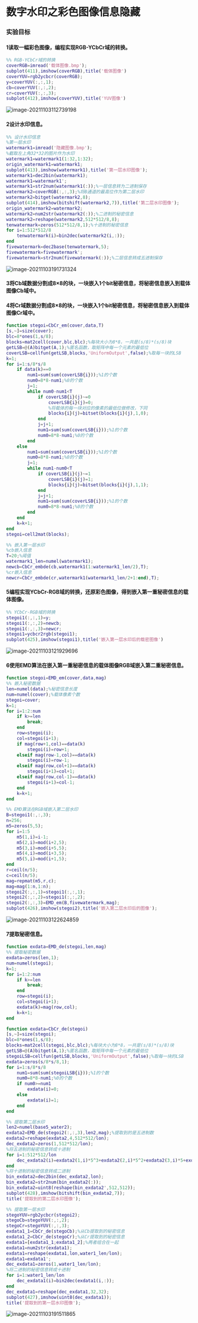 # 数字水印之彩色图像信息隐藏

### 实验目标

#### 1读取一幅彩色图像，编程实现RGB-YCbCr域的转换。

```matlab
%% RGB-YCbCr域的转换
coverRGB=imread('载体图像.bmp');
subplot(411),imshow(coverRGB),title('载体图像')
coverYUV=rgb2ycbcr(coverRGB);
y=coverYUV(:,:,1);
cb=coverYUV(:,:,2);
cr=coverYUV(:,:,3);
subplot(412),imshow(coverYUV),title('YUV图像')
```

![image-20211103112739198](E:\CPG_FILE\MATLAB\DigitalWatermarking\Ework\README.assets\image-20211103112739198.png)

#### 2设计水印信息。

```matlab
%% 设计水印信息
%第一层水印
watermark1=imread('隐藏图像.bmp');
%截取左上角32*32的图片作为水印
watermark1=watermark1(1:32,1:32);
origin_watermark1=watermark1;
subplot(413),imshow(watermark1),title('第一层水印图像');
watermark1=dec2bin(watermark1);
watermark1=watermark1';
watermark1=str2num(watermark1(:));%一层信息转为二进制保存
watermark2=coverRGB(:,:,3);%将B通道的最高位作为第二层水印
watermark2=bitget(watermark2,8);
subplot(414),imshow(bitshift(watermark2,7)),title('第二层水印图像');
origin_watermark2=watermark2;
watermark2=num2str(watermark2(:));%二进制的秘密信息
watermark2=reshape(watermark2,512*512/8,8);
tenwatermark=zeros(512*512/8,1);%十进制的秘密信息
for i=1:512*512/8
    tenwatermark(i)=bin2dec(watermark2(i,:));
end
fivewatermark=dec2base(tenwatermark,5);
fivewatermark=fivewatermark';
fivewatermark=str2num(fivewatermark(:));%二层信息转成五进制保存
```

![image-20211103191731324](E:\CPG_FILE\MATLAB\DigitalWatermarking\Ework\README.assets\image-20211103191731324.png)

#### 3将Cb域数据分割成8×8的块，一块嵌入1个bit秘密信息，将秘密信息嵌入到载体图像Cb域中。

#### 4将Cr域数据分割成8×8的块，一块嵌入1个bit秘密信息，将秘密信息嵌入到载体图像Cr域中。

```matlab
function stegoi=CbCr_em(cover,data,T)
[s,~]=size(cover);
blc=8*ones(1,s/8);
blocks=mat2cell(cover,blc,blc);%每块大小为8*8，一共是(s/8)*(s/8)块
getLSB=@(A)bitget(A,1);%匿名函数，取矩阵中每一个元素的最低位
coverLSB=cellfun(getLSB,blocks,'UniformOutput',false);%取每一块的LSB
k=1;
for i=1:s/8*s/8
    if data(k)==0
        num1=sum(sum(coverLSB{i}));%1的个数
        num0=8*8-num1;%0的个数
        j=1;
        while num0-num1<T
            if coverLSB{i}(j)~=0
                coverLSB{i}(j)=0;
                %将载体的每一块对应的像素的最低位做修改，下同
                blocks{i}(j)=bitset(blocks{i}(j),1,0);
            end
            j=j+1;
            num1=sum(sum(coverLSB{i}));%1的个数
            num0=8*8-num1;%0的个数
        end
    else
        num1=sum(sum(coverLSB{i}));%1的个数
        num0=8*8-num1;%0的个数
        j=1;
        while num1-num0<T
            if coverLSB{i}(j)~=1
                coverLSB{i}(j)=1;
                blocks{i}(j)=bitset(blocks{i}(j),1,1);
            end
            j=j+1;
            num1=sum(sum(coverLSB{i}));%1的个数
            num0=8*8-num1;%0的个数
        end
    end
    k=k+1;
end
stegoi=cell2mat(blocks);
```

```matlab
%% 嵌入第一层水印
%cb嵌入信息
T=20;%阈值
watermark1_len=numel(watermark1);
newcb=CbCr_embde(cb,watermark1(1:watermark1_len/2),T);
%cr嵌入信息
newcr=CbCr_embde(cr,watermark1(watermark1_len/2+1:end),T);
```

#### 5编程实现YCbCr-RGB域的转换，还原彩色图像，得到嵌入第一重秘密信息的载体图像。

```matlab
%% YCbCr-RGB域的转换
stegoi1(:,:,1)=y;
stegoi1(:,:,2)=newcb;
stegoi1(:,:,3)=newcr;
stegoi1=ycbcr2rgb(stegoi1);
subplot(425),imshow(stegoi1),title('嵌入第一层水印后的载密图像')
```

![image-20211103121929696](E:\CPG_FILE\MATLAB\DigitalWatermarking\Ework\README.assets\image-20211103121929696.png)

#### 6使用EMD算法在嵌入第一重秘密信息的载体图像RGB域嵌入第二重秘密信息。

```matlab
function stegoi=EMD_em(cover,data,mag)
%% 嵌入秘密数据
len=numel(data);%秘密信息长度
num=numel(cover);%载体像素个数
stegoi=cover;
k=1;
for i=1:2:num
    if k>=len
        break;
    end
    row=stegoi(i);
    col=stegoi(i+1);
    if mag(row+1,col)==data(k)
        stegoi(i)=row+1;
    elseif mag(row-1,col)==data(k)
        stegoi(i)=row-1;
    elseif mag(row,col+1)==data(k)
        stegoi(i+1)=col+1;
    elseif mag(row,col-1)==data(k)
        stegoi(i+1)=col-1;
    end
    k=k+1;
end
```

```matlab
%% EMD算法在RGB域嵌入第二层水印
B=stegoi1(:,:,3);
n=256;
m5=zeros(5,5);
for i=1:5
	m5(1,i)=i-1;
	m5(2,i)=mod(i+2,5);
	m5(3,i)=mod(i+5,5);
	m5(4,i)=mod(i+3,5);
	m5(5,i)=mod(i+1,5);
end
r=ceil(n/5);
c=ceil(n/5);
mag=repmat(m5,r,c);
mag=mag(1:n,1:n);
stegoi2(:,:,1)=stegoi1(:,:,1);
stegoi2(:,:,2)=stegoi1(:,:,2);
stegoi2(:,:,3)=EMD_em(B,fivewatermark,mag);
subplot(426),imshow(stegoi2),title('嵌入第二层水印后的图像');
```

![image-20211103122624859](E:\CPG_FILE\MATLAB\DigitalWatermarking\Ework\README.assets\image-20211103122624859.png)

#### 7提取秘密信息。

```matlab
function exdata=EMD_de(stegoi,len,mag)
%% 提取秘密数据
exdata=zeros(len,1);
num=numel(stegoi);
k=1;
for i=1:2:num
    if k>=len
        break;
    end
    row=stegoi(i);
    col=stegoi(i+1);
    exdata(k)=mag(row,col);
    k=k+1;
end
```

```matlab
function exdata=CbCr_de(stegoi)
[s,~]=size(stegoi);
blc=8*ones(1,s/8);
blocks=mat2cell(stegoi,blc,blc);%每块大小为8*8，一共是(s/8)*(s/8)块
getLSB=@(A)bitget(A,1);%匿名函数，取矩阵中每一个元素的最低位
stegoiLSB=cellfun(getLSB,blocks,'UniformOutput',false);%取每一块的LSB
exdata=zeros(s/8*s/8,1);
for i=1:s/8*s/8
    num1=sum(sum(stegoiLSB{i}));%1的个数
    num0=8*8-num1;%0的个数
    if num0>=num1
        exdata(i)=0;
    else
        exdata(i)=1;
    end
end
```

```matlab
%% 提取第二层水印
len2=numel(base5_water2);
exdata2=EMD_de(stegoi2(:,:,3),len2,mag);%提取到的是五进制数
exdata2=reshape(exdata2,4,512*512/lon);
dec_exdata2=zeros(1,512*512/lon);
%将五进制的秘密信息转成十进制
for i=1:512*512/lon
    dec_exdata2(i)=exdata2(1,i)*5^3+exdata2(2,i)*5^2+exdata2(3,i)*5+exdata2(4,i);
end
%将十进制的秘密信息转成二进制
bin_exdata2=dec2bin(dec_exdata2,lon);
bin_exdata2=str2num(bin_exdata2(:));
bin_exdata2=uint8(reshape(bin_exdata2',512,512));
subplot(428),imshow(bitshift(bin_exdata2,7));
title('提取到的第二层水印图像');

%% 提取第一层水印
stegoYUV=rgb2ycbcr(stegoi2);
stegoCb=stegoYUV(:,:,2);
stegoCr=stegoYUV(:,:,3);
exdata1_1=CbCr_de(stegoCb);%从Cb提取到的秘密信息
exdata1_2=CbCr_de(stegoCr);%从Cr提取到的秘密信息
exdata1=[exdata1_1;exdata1_2];%两者组合在一起
exdata1=num2str(exdata1);
exdata1=reshape(exdata1,lon,water1_len/lon);
exdata1=exdata1';
dec_exdata1=zeros(1,water1_len/lon);
%将二进制的秘密信息转成十进制
for i=1:water1_len/lon
    dec_exdata1(i)=bin2dec(exdata1(i,:));
end
dec_exdata1=reshape(dec_exdata1,32,32);
subplot(427),imshow(uint8(dec_exdata1));
title('提取到的第一层水印图像');
```

![image-20211103191511865](E:\CPG_FILE\MATLAB\DigitalWatermarking\Ework\README.assets\image-20211103191511865.png)

